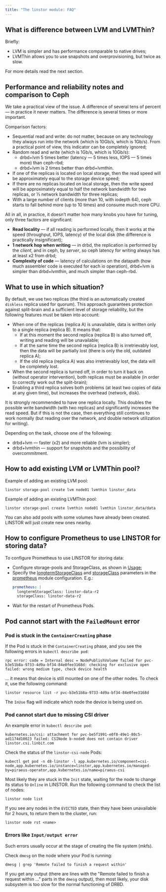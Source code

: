 ```yaml
---
title: "The linstor module: FAQ"
---
```


## What is difference between LVM and LVMThin?

Briefly:
- LVM is simpler and has performance comparable to native drives;
- LVMThin allows you to use snapshots and overprovisioning, but twice as slow.

For more details read the next section.

## Performance and reliability notes and comparison to Ceph

We take a practical view of the issue. A difference of several tens of percent — in practice it never matters. The difference is several times or more important. 

Comparison factors:
- Sequential read and write: do not matter, because on any technology they always run into the network (which is 10Gb/s, which is 1Gb/s). From a practical point of view, this indicator can be completely ignored;
- Random read and write (which is 1Gb/s, which is 10Gb/s):
  - drbd+lvm 5 times better (latency — 5 times less, IOPS — 5 times more) than ceph-rbd; 
  - drbd+lvm is 2 times better than drbd+lvmthin.
- If one of the replicas is located on local storage, then the read speed will be approximately equal to the storage device speed; 
- If there are no replicas located on local storage, then the write speed will be approximately equal to half the network bandwidth for two replicas, or ⅓ network bandwidth for three replicas;
- With a large number of clients (more than 10, with iodepth 64), ceph starts to fall behind more (up to 10 times) and consume much more CPU.

All in all, in practice, it doesn’t matter how many knobs you have for tuning, only three factors are significant: 
- **Read locality** — if all reading is performed locally, then it works at the speed (throughput, IOPS, latency) of the local disk (the difference is practically insignificant);
- **1 network hop when writing** — in drbd, the replication is performed by the *client*, and in ceph, by *server*, so ceph latency for writing always has at least x2 from drbd;
- **Complexity of code** — latency of calculations on the datapath (how much assembler code is executed for each io operation), drbd+lvm is simpler than drbd+lvmthin, and much simpler than ceph-rbd. 

## What to use in which situation?

By default, we use two replicas (the third is an automatically created `diskless` replica used for quorum). This approach guarantees protection against split-brain and a sufficient level of storage reliability, but the following features must be taken into account:
  - When one of the replicas (replica A) is unavailable, data is written only to a single replica (replica B). It means that:
    - If at this moment the second replica (replica B) is also turned off, writing and reading will be unavailable;
    - If at the same time the second replica (replica B) is irretrievably lost, then the data will be partially lost (there is only the old, outdated replica A);
    - If the old replica (replica A) was also irretrievably lost, the data will be completely lost.
  - When the second replica is turned off, in order to turn it back on (without operator intervention), both replicas must be available (in order to correctly work out the split-brain);
  - Enabling a third replica solves both problems (at least two copies of data at any given time), but increases the overhead (network, disk).

It is strongly recommended to have one replica locally. This doubles the possible write bandwidth (with two replicas) and significantly increases the read speed. But if this is not the case, then everything still continues to work normally (but reading over the network, and double network utilization for writing).

Depending on the task, choose one of the following:
- drbd+lvm — faster (x2) and more reliable (lvm is simpler);
- drbd+lvmthin — support for snapshots and the possibility of overcommitment.

## How to add existing LVM or LVMThin pool?

Example of adding an existing LVM pool:
```shell
linstor storage-pool create lvm node01 lvmthin linstor_data
```

Example of adding an existing LVMThin pool:
```shell
linstor storage-pool create lvmthin node01 lvmthin linstor_data/data
```

You can also add pools with some volumes have already been created. LINSTOR will just create new ones nearby. 

## How to configure Prometheus to use LINSTOR for storing data?

To configure Prometheus to use LINSTOR for storing data:
- Configure storage-pools and StorageClass, as shown in [Usage](usage.html);
- Specify the [longtermStorageClass](../300-prometheus/configuration.html#parameters-longtermstorageclass) and [storageClass](../300-prometheus/configuration.html#parameters-storageclass) parameters in the [prometheus](../300-prometheus/) module configuration. E.g.:
  ```yaml
  prometheus: |
    longtermStorageClass: linstor-data-r2
    storageClass: linstor-data-r2
  ```
- Wait for the restart of Prometheus Pods.

## Pod cannot start with the `FailedMount` error

### Pod is stuck in the `ContainerCreating` phase
If the Pod is stuck in the `ContainerCreating` phase, and you see the following errors in `kubectl describe pod`:

```
rpc error: code = Internal desc = NodePublishVolume failed for pvc-b3e51b8a-9733-4d9a-bf34-84e0fee3168d: checking for exclusive open failed: wrong medium type, check device health
```

... it means that device is still mounted on one of the other nodes. To check it, use the following command:

```shell
linstor resource list -r pvc-b3e51b8a-9733-4d9a-bf34-84e0fee3168d
```

The `InUse` flag will indicate which node the device is being used on.

### Pod cannot start due to missing CSI driver

An example error in `kubectl describe pod`:

```
kubernetes.io/csi: attachment for pvc-be5f1991-e0f8-49e1-80c5-ad1174d10023 failed: CSINode b-node0 does not contain driver linstor.csi.linbit.com
```

Check the status of the `linstor-csi-node` Pods:

```shell
kubectl get pod -n d8-linstor -l app.kubernetes.io/component=csi-node,app.kubernetes.io/instance=linstor,app.kubernetes.io/managed-by=piraeus-operator,app.kubernetes.io/name=piraeus-csi
```

Most likely they are stuck in the `Init` state, waiting for the node to change its status to `Online` in LINSTOR. Run the following command to check the list of nodes:

```shell
linstor node list
```

If you see any nodes in the `EVICTED` state, then they have been unavailable for 2 hours, to return them to the cluster, run:

```shell
linstor node rst <name>
```

### Errors like `Input/output error`

Such errors usually occur at the stage of creating the file system (mkfs). 

Check `dmesg` on the node where your Pod is running:

```shell
dmesg | grep 'Remote failed to finish a request within'
```

If you get any output (there are lines with the "Remote failed to finish a request within ..." parts in the `dmesg` output), then most likely, your disk subsystem is too slow for the normal functioning of DRBD.
